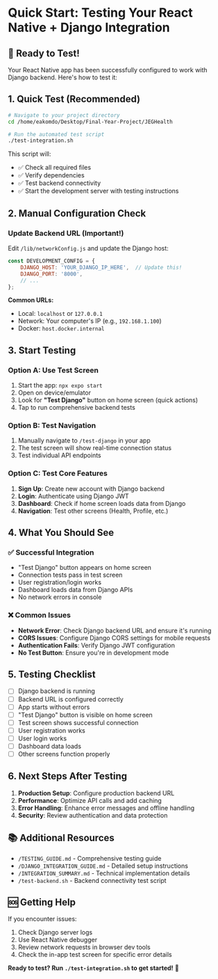 # Quick Start: Testing Your React Native + Django Integration

## 🚀 Ready to Test!

Your React Native app has been successfully configured to work with Django backend. Here's how to test it:

## 1. Quick Test (Recommended)

```bash
# Navigate to your project directory
cd /home/eakomdo/Desktop/Final-Year-Project/JEGHealth

# Run the automated test script
./test-integration.sh
```

This script will:
- ✅ Check all required files
- ✅ Verify dependencies
- ✅ Test backend connectivity
- ✅ Start the development server with testing instructions

## 2. Manual Configuration Check

### Update Backend URL (Important!)

Edit `/lib/networkConfig.js` and update the Django host:

```javascript
const DEVELOPMENT_CONFIG = {
    DJANGO_HOST: 'YOUR_DJANGO_IP_HERE',  // Update this!
    DJANGO_PORT: '8000',
    // ...
};
```

**Common URLs:**
- Local: `localhost` or `127.0.0.1`
- Network: Your computer's IP (e.g., `192.168.1.100`)
- Docker: `host.docker.internal`

## 3. Start Testing

### Option A: Use Test Screen
1. Start the app: `npx expo start`
2. Open on device/emulator
3. Look for **"Test Django"** button on home screen (quick actions)
4. Tap to run comprehensive backend tests

### Option B: Test Navigation
1. Manually navigate to `/test-django` in your app
2. The test screen will show real-time connection status
3. Test individual API endpoints

### Option C: Test Core Features
1. **Sign Up**: Create new account with Django backend
2. **Login**: Authenticate using Django JWT
3. **Dashboard**: Check if home screen loads data from Django
4. **Navigation**: Test other screens (Health, Profile, etc.)

## 4. What You Should See

### ✅ Successful Integration
- "Test Django" button appears on home screen
- Connection tests pass in test screen
- User registration/login works
- Dashboard loads data from Django APIs
- No network errors in console

### ❌ Common Issues
- **Network Error**: Check Django backend URL and ensure it's running
- **CORS Issues**: Configure Django CORS settings for mobile requests
- **Authentication Fails**: Verify Django JWT configuration
- **No Test Button**: Ensure you're in development mode

## 5. Testing Checklist

- [ ] Django backend is running
- [ ] Backend URL is configured correctly
- [ ] App starts without errors
- [ ] "Test Django" button is visible on home screen
- [ ] Test screen shows successful connection
- [ ] User registration works
- [ ] User login works
- [ ] Dashboard data loads
- [ ] Other screens function properly

## 6. Next Steps After Testing

1. **Production Setup**: Configure production backend URL
2. **Performance**: Optimize API calls and add caching
3. **Error Handling**: Enhance error messages and offline handling
4. **Security**: Review authentication and data protection

## 📚 Additional Resources

- `/TESTING_GUIDE.md` - Comprehensive testing guide
- `/DJANGO_INTEGRATION_GUIDE.md` - Detailed setup instructions
- `/INTEGRATION_SUMMARY.md` - Technical implementation details
- `/test-backend.sh` - Backend connectivity test script

## 🆘 Getting Help

If you encounter issues:

1. Check Django server logs
2. Use React Native debugger
3. Review network requests in browser dev tools
4. Check the in-app test screen for specific error details

**Ready to test? Run `./test-integration.sh` to get started!** 🎯
